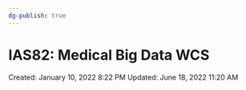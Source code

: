 ```yaml
---
dg-publish: true
---
```


# IAS82: Medical Big Data WCS

Created: January 10, 2022 8:22 PM
Updated: June 18, 2022 11:20 AM
